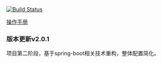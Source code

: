
[![Build Status](https://travis-ci.org/michaelliao/openweixin.svg?branch=master)](https://travis-ci.org/wenanguo/anguosoft)

[操作手册](https://github.com/wenanguo/anguosoft/wiki)

### 版本更新v2.0.1

项目第二阶段，基于spring-boot相关技术重构，整体配置简化。
